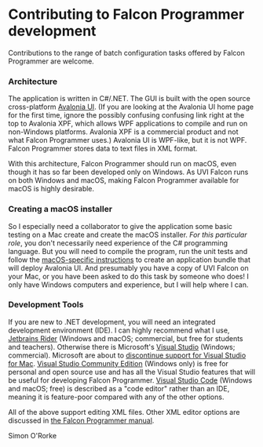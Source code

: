 # Contributing to Falcon Programmer development

Contributions to the range of batch configuration tasks offered by Falcon Programmer are welcome.

### Architecture

The application is written in C#/.NET.  The GUI is built with the open source cross-platform [Avalonia UI](https://avaloniaui.net/). (If you are looking at the Avalonia UI home page for the first time, ignore the possibly confusing confusing link right at the top to Avalonia XPF, which allows WPF applications to compile and run on non-Windows platforms.  Avalonia XPF is a commercial product and not what Falcon Programmer uses.)  Avalonia UI is WPF-like, but it is not WPF.  Falcon Programmer stores data to text files in XML format.

With this architecture, Falcon Programmer should run on macOS, even though it has so far been developed only on Windows.  As UVI Falcon runs on both Windows and macOS, making Falcon Programmer available for macOS is highly desirable.

### Creating a macOS installer

So I especially need a collaborator to give the application some basic testing on a Mac create and create the macOS installer.  *For this particular role*, you don't necessarily need experience of the C# programming language. But you will need to compile the program, run the unit tests and follow the [macOS-specific instructions](https://docs.avaloniaui.net/docs/deployment/macOS) to create an application bundle that will deploy Avalonia UI.  And presumably you have a copy of UVI Falcon on your Mac, or you have been asked to do this task by someone who does!  I only have Windows computers and experience, but I will help where I can.

### Development Tools

If you are new to .NET development, you will need an integrated development environment (IDE).  I can highly recommend what I use, [Jetbrains Rider](https://www.jetbrains.com/rider/) (Windows and macOS; commercial, but free for students and teachers).  Otherwise there is Microsoft's [Visual Studio](https://visualstudio.microsoft.com/) (Windows; commercial).  Microsoft are about to [discontinue support for Visual Studio for Mac](https://learn.microsoft.com/en-us/visualstudio/mac/what-happened-to-vs-for-mac).  [Visual Studio Community Edition](https://visualstudio.microsoft.com/vs/community/) (Windows only) is free for personal and open source use and has all the Visual Studio features that will be useful for developing Falcon Programmer.  [Visual Studio Code](https://code.visualstudio.com/) (Windows and macOS; free) is described as a "code editor" rather than an IDE, meaning it is feature-poor compared with any of the other options.

All of the above support editing XML files.  Other XML editor options are discussed in [the Falcon Programmer manual](Documentation/Falcon%20Programmer%20Manual.pdf).

Simon O'Rorke

